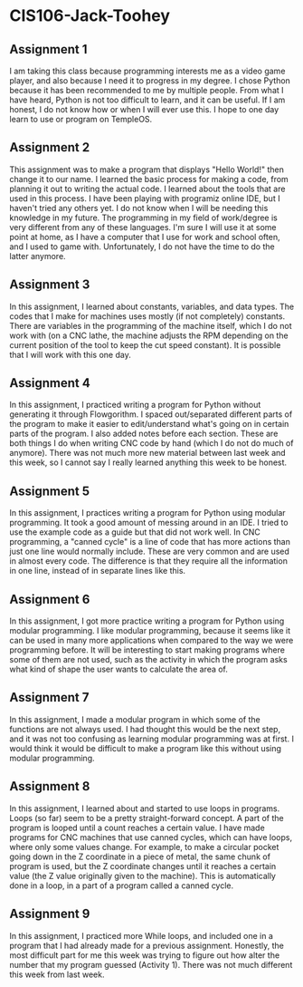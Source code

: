 # CIS106-Jack-Toohey

## Assignment 1

I am taking this class because programming interests me as a video game player, and also because I need it to progress in my degree.
I chose Python because it has been recommended to me by multiple people. 
From what I have heard, Python is not too difficult to learn, and it can be useful.
If I am honest, I do not know how or when I will ever use this.
I hope to one day learn to use or program on TempleOS.

## Assignment 2

This assignment was to make a program that displays "Hello World!" then change it to our name. I learned the basic process for making a code, from planning it out to writing the actual code. I learned about the tools that are used in this process. I have been playing with programiz online IDE, but I haven't tried any others yet. I do not know when I will be needing this knowledge in my future. The programming in my field of work/degree is very different from any of these languages. I'm sure I will use it at some point at home, as I have a computer that I use for work and school often, and I used to game with. Unfortunately, I do not have the time to do the latter anymore.

## Assignment 3

In this assignment, I learned about constants, variables, and data types. The codes that I make for machines uses mostly (if not completely) constants. There are variables in the programming of the machine itself, which I do not work with (on a CNC lathe, the machine adjusts the RPM depending on the current position of the tool to keep the cut speed constant). It is possible that I will work with this one day. 

## Assignment 4

In this assignment, I practiced writing a program for Python without generating it through Flowgorithm. I spaced out/separated different parts of the program to make it easier to edit/understand what's going on in certain parts of the program. I also added notes before each section. These are both things I do when writing CNC code by hand (which I do not do much of anymore). There was not much more new material between last week and this week, so I cannot say I really learned anything this week to be honest.

## Assignment 5

In this assignment, I practices writing a program for Python using modular programming. It took a good amount of messing around in an IDE. I tried to use the example code as a guide but that did not work well. In CNC programming, a "canned cycle" is a line of code that has more actions than just one line would normally include. These are very common and are used in almost every code. The difference is that they require all the information in one line, instead of in separate lines like this. 

## Assignment 6

In this assignment, I got more practice writing a program for Python using modular programming. I like modular programming, because it seems like it can be used in many more applications when compared to the way we were programming before. It will be interesting to start making programs where some of them are not used, such as the activity in which the program asks what kind of shape the user wants to calculate the area of. 

## Assignment 7

In this assignment, I made a modular program in which some of the functions are not always used. I had thought this would be the next step, and it was not too confusing as learning modular programming was at first. I would think it would be difficult to make a program like this without using modular programming. 

## Assignment 8

In this assignment, I learned about and started to use loops in programs. Loops (so far) seem to be a pretty straight-forward concept. A part of the program is looped until a count reaches a certain value. I have made programs for CNC machines that use canned cycles, which can have loops, where only some values change. For example, to make a circular pocket going down in the Z coordinate in a piece of metal, the same chunk of program is used, but the Z coordinate changes until it reaches a certain value (the Z value originally given to the machine). This is automatically done in a loop, in a part of a program called a canned cycle.

## Assignment 9

In this assignment, I practiced more While loops, and included one in a program that I had already made for a previous assignment. Honestly, the most difficult part for me this week was trying to figure out how alter the number that my program guessed (Activity 1). There was not much different this week from last week.
